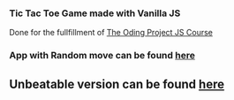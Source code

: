 ### Tic Tac Toe Game made with Vanilla JS
Done for the fullfillment of [The Oding Project JS Course](https://www.theodinproject.com/lessons/node-path-javascript-tic-tac-toe)

### App with Random move can be found [here](https://syedshaon.github.io/tic-tac-toe/)
## Unbeatable version can be found [here](https://tic-tac-toe-unbeatable-version.onrender.com/)
